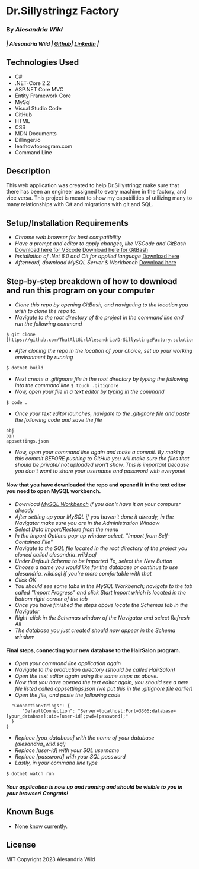 # Dr.Sillystringz Factory
### By _Alesandria Wild_
##### | Alesandria Wild               | [Github](https://github.com/ThatAltGirlAlesandria)| [LinkedIn](https://www.linkedin.com/in/alesandria-wild/)      |

## Technologies Used

* C#
* .NET-Core 2.2
* ASP.NET Core MVC
* Entity Framework Core
* MySql
* Visual Studio Code
* GitHub
* HTML
* CSS
* MDN Documents
* Dillinger.io
* learhowtoprogram.com
* Command Line

## Description

This web application was created to help Dr.Sillystringz make sure that there has been an engineer assigned to every machine in the factory, and vice versa. This project is meant to show my capabilities of utilizing many to many relationships with C# and migrations with git and SQL.

## Setup/Installation Requirements
* _Chrome web browser for best compatibility_
* _Have a prompt and editor to apply changes, like VSCode and GitBash_
 [Download here for VScode](https://code.visualstudio.com/download)
[Download here for GitBash](https://git-scm.com/downloads)
* _Installation of .Net 6.0 and C# for applied language_
[Download here](https://dotnet.microsoft.com/en-us/download/dotnet/6.0)
* _Afterword, download MySQL Server & Workbench_
[Download here](https://dev.mysql.com/downloads/mysql/)

## Step-by-step breakdown of how to download and run this program on your computer
* _Clone this repo by opening GitBash, and navigating to the location you wish to clone the repo to._
* _Navigate to the root directory of the project in the command line and run the following command_
```
$ git clone [https://github.com/ThatAltGirlAlesandria/DrSillystingzFactory.solution/]
```
* _After cloning the repo in the location of your choice, set up your working environment by running_
```
$ dotnet build
```
* _Next create a .gitignore file in the root directory by typing the following into the command line_
```$ touch .gitignore``` 
* _Now, open your file in a text editor by typing in the command_
```
$ code .
```
* _Once your text editor launches, navigate to the .gitignore file and paste the following code and save the file_
```
obj
bin
appsettings.json
```
* _Now, open your command line again and make a commit. By making this commit BEFORE pushing to GitHub you will make sure the files that should be private/ not uploaded won't show. This is important because you don't want to share your username and password with everyone!_

#### Now that you have downloaded the repo and opened it in the text editor you need to open MySQL workbench.
* _Download [MySQL Workbench](https://www.mysql.com/downloads/) if you don't have it on your computer already_
* _After setting up your MySQL if you haven't done it already, in the Navigator make sure you are in the Administration Window_
* _Select Data Import/Restore from the menu_
* _In the Import Options pop-up window select, "Import from Self-Contained File"_
* _Navigate to the SQL file located in the root directory of the project you cloned called alesandria_wild.sql_
* _Under Default Schema to be Imported To, select the New Button_
* _Choose a name you would like for the database or continue to use alesandria_wild.sql if you're more comfortable with that_
* _Click OK_
* _You should see some tabs in the MySQL Workbench; navigate to the tab called "Import Progress" and click Start Import which is located in the bottom right corner of the tab_
* _Once you have finished the steps above locate the Schemas tab in the Navigator_
* _Right-click in the Schemas window of the Navigator and select Refresh All_
* _The database you just created should now appear in the Schema window_

#### Final steps, connecting your new database to the HairSalon program.
* _Open your command line application again_
* _Navigate to the production directory (should be called HairSalon)_
* _Open the text editor again using the same steps as above._
* _Now that you have opened the text editor again, you should see a new file listed called appsettings.json (we put this in the .gitignore file earlier)_
* _Open the file, and paste the following code_
```{
  "ConnectionStrings": {
      "DefaultConnection": "Server=localhost;Port=3306;database=[your_database];uid=[user-id];pwd=[password];"
  }
}
```
* _Replace [you_database] with the name of your database (alesandria_wild.sql)_
* _Replace [user-id] with your SQL username_
* _Replace [password] with your SQL password_
* _Lastly, in your command line type_
```
$ dotnet watch run
```
##### Your application is now up and running and should be visible to you in your browser! Congrats!

## Known Bugs

* None know currently.

## License

MIT Copyright 2023 Alesandria Wild
